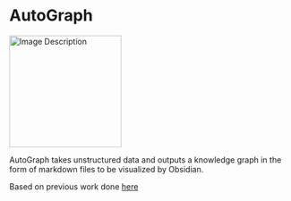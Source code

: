 # AutoGraph

<img src="https://github.com/IanEisenberg/AutoGraph/assets/9325440/53de7ba9-b422-4ac0-a377-0aa47dc73bc1" width="200" height="200" alt="Image Description">


AutoGraph takes unstructured data and outputs a knowledge graph in the form of markdown files to be visualized by Obsidian.

Based on previous work done [here](https://github.com/skgbafa/llm-knowledge-graph)

